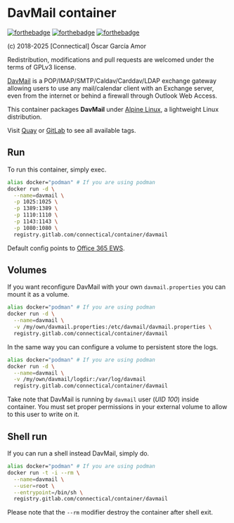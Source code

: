 # DavMail container

[![forthebadge](https://forthebadge.com/images/badges/built-with-resentment.svg)](https://forthebadge.com)
[![forthebadge](https://forthebadge.com/images/badges/its-not-a-lie-if-you-believe-it.svg)](https://forthebadge.com)
[![forthebadge](https://forthebadge.com/images/badges/contains-technical-debt.svg)](https://forthebadge.com)

(c) 2018-2025 [Connectical] Óscar García Amor

Redistribution, modifications and pull requests are welcomed under the terms
of GPLv3 license.

[DavMail][dm] is a POP/IMAP/SMTP/Caldav/Carddav/LDAP exchange gateway
allowing users to use any mail/calendar client with an Exchange server, even
from the internet or behind a firewall through Outlook Web Access.

This container packages **DavMail** under [Alpine Linux][al], a lightweight
Linux distribution.

Visit [Quay][qu] or [GitLab][gl] to see all available tags.

[dm]: http://davmail.sourceforge.net/
[al]: https://alpinelinux.org/
[qu]: https://quay.io/repository/connectical/davmail
[gl]: https://gitlab.com/connectical/container/davmail/container_registry

## Run

To run this container, simply exec.

```sh
alias docker="podman" # If you are using podman
docker run -d \
  --name=davmail \
  -p 1025:1025 \
  -p 1389:1389 \
  -p 1110:1110 \
  -p 1143:1143 \
  -p 1080:1080 \
  registry.gitlab.com/connectical/container/davmail
```

Default config points to [Office 365 EWS][o365].

[o365]: https://outlook.office365.com/EWS/Exchange.asmx

## Volumes

If you want reconfigure DavMail with your own `davmail.properties` you can
mount it as a volume.

```sh
alias docker="podman" # If you are using podman
docker run -d \
  --name=davmail \
  -v /my/own/davmail.properties:/etc/davmail/davmail.properties \
  registry.gitlab.com/connectical/container/davmail
```

In the same way you can configure a volume to persistent store the logs.

```sh
alias docker="podman" # If you are using podman
docker run -d \
  --name=davmail \
  -v /my/own/davmail/logdir:/var/log/davmail
  registry.gitlab.com/connectical/container/davmail
```

Take note that DavMail is running by `davmail` user (*UID 100*) inside
container. You must set proper permissions in your external volume to allow
to this user to write on it.

## Shell run

If you can run a shell instead DavMail, simply do.

```sh
alias docker="podman" # If you are using podman
docker run -t -i --rm \
  --name=davmail \
  --user=root \
  --entrypoint=/bin/sh \
  registry.gitlab.com/connectical/container/davmail
```

Please note that the `--rm` modifier destroy the container after shell exit.
